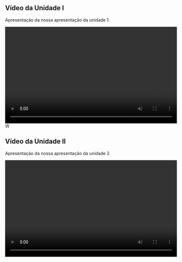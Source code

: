 ## Vídeo da Unidade I

Apresentação da nossa apresentação da unidade 1.
<center>
<video width="560" height="315" controls preload="auto">
  <source src="video/apresentacao1.mp4" type="video/mp4">
  Seu navegador não suporta o vídeo. Acesse ele manualmente no caminho ../video/apresentacao1.mp4
</video>
</center>W

## Vídeo da Unidade II

Apresentação da nossa apresentação da unidade 2.
<center>
<video width="560" height="315" controls preload="auto">
  <source src="video/Apresentacao2.mp4" type="video/mp4">
  Seu navegador não suporta o vídeo. Acesse ele manualmente no caminho ../video/apresentacao2.mp4
</video>
</center>
